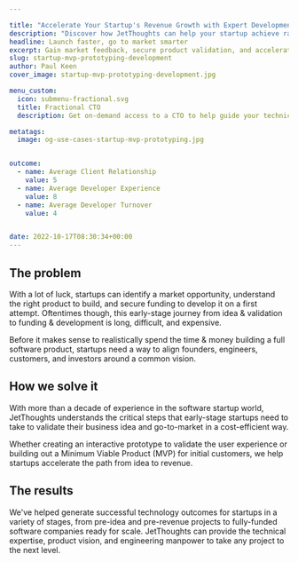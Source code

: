 ```yaml
---

title: "Accelerate Your Startup's Revenue Growth with Expert Development Services"
description: "Discover how JetThoughts can help your startup achieve rapid revenue growth through tailored development services, including MVP prototyping, fractional CTO support, and more. Get expert guidance to validate your product and go to market faster without overspending."
headline: Launch faster, go to market smarter
excerpt: Gain market feedback, secure product validation, and accelerate the path to revenue without slowing down or going broke.
slug: startup-mvp-prototyping-development
author: Paul Keen
cover_image: startup-mvp-prototyping-development.jpg

menu_custom:
  icon: submenu-fractional.svg
  title: Fractional CTO
  description: Get on-demand access to a CTO to help guide your technical vision, accelerate team-building, and improve development team operations.

metatags:
  image: og-use-cases-startup-mvp-prototyping.jpg


outcome:
  - name: Average Client Relationship
    value: 5
  - name: Average Developer Experience
    value: 8
  - name: Average Developer Turnover
    value: 4


date: 2022-10-17T08:30:34+00:00
---
```


The problem
-----------

With a lot of luck, startups can identify a market opportunity, understand the right product to build, and secure funding to develop it on a first attempt. Oftentimes though, this early-stage journey from idea & validation to funding & development is long, difficult, and expensive.

Before it makes sense to realistically spend the time & money building a full software product, startups need a way to align founders, engineers, customers, and investors around a common vision.

How we solve it
---------------

With more than a decade of experience in the software startup world, JetThoughts understands the critical steps that early-stage startups need to take to validate their business idea and go-to-market in a cost-efficient way.

Whether creating an interactive prototype to validate the user experience or building out a Minimum Viable Product (MVP) for initial customers, we help startups accelerate the path from idea to revenue.

The results
-----------

We've helped generate successful technology outcomes for startups in a variety of stages, from pre-idea and pre-revenue projects to fully-funded software companies ready for scale. JetThoughts can provide the technical expertise, product vision, and engineering manpower to take any project to the next level.
